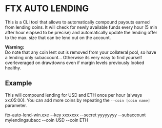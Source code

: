# FTX AUTO LENDING

This is a CLI tool that allows to automatically compound payouts earned from lending coins.
It will check for newly available funds every hour (5 min after hour elapsed to be precise) and automatically update the lending offer to the max. size that can be lend out on the account.

**Warning:**  
Do note that any coin lent out is removed from your collateral pool, so have a lending only subaccount... Otherwise its very easy to find yourself overleveraged on drawdowns even if margin levels previously looked healthy.

## Example
This will compound lending for USD and ETH once per hour (always xx:05:00). You can add more coins by repeating the `--coin [coin name]` parameter.

ftx-auto-lend-win.exe --key xxxxxxx --secret yyyyyyyy --subaccount mylendingsubacc --coin USD --coin ETH

